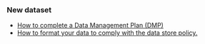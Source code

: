 ### New dataset
 * [How to complete a Data Management Plan (DMP)](DMP.md)
 * [How to format your data to comply with the data store policy.](Netcdf_formatting.md)
